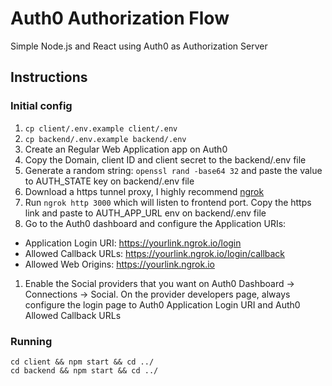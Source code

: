 # Auth0 Authorization Flow
Simple Node.js and React using Auth0 as Authorization Server

## Instructions

### Initial config
1) `cp client/.env.example client/.env`
1) `cp backend/.env.example backend/.env`
1) Create an Regular Web Application app on Auth0
1) Copy the Domain, client ID and client secret to the backend/.env file
1) Generate a random string: `openssl rand -base64 32` and paste the value to AUTH_STATE key on backend/.env file
1) Download a https tunnel proxy, I highly recommend [ngrok](https://ngrok.com/)
1) Run `ngrok http 3000` which will listen to frontend port. Copy the https link and paste to AUTH_APP_URL env on backend/.env file
1) Go to the Auth0 dashboard and configure the Application URIs:
- Application Login URI: https://yourlink.ngrok.io/login
- Allowed Callback URLs: https://yourlink.ngrok.io/login/callback
- Allowed Web Origins: https://yourlink.ngrok.io
1) Enable the Social providers that you want on Auth0 Dashboard -> Connections -> Social. On the provider developers page, always configure the login page to Auth0 Application Login URI and Auth0 Allowed Callback URLs

### Running
```
cd client && npm start && cd ../
cd backend && npm start && cd ../
```
